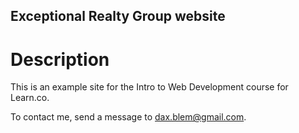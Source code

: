 Exceptional Realty Group website
---

# Description

This is an example site for the Intro to Web Development course for Learn.co.

To contact me, send a message to dax.blem@gmail.com.
